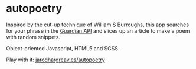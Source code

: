 # autopoetry
Inspired by the cut-up technique of William S Burroughs, this app searches for your phrase in the <a href="http://open-platform.theguardian.com/" target="_blank">Guardian API</a> and slices up an article to make a poem with random snippets.

Object-oriented Javascript, HTML5 and SCSS.

Play with it: <a href="http://jarodhargreav.es/autopoetry" target="_blank">jarodhargreav.es/autopoetry</a>
